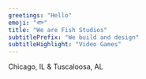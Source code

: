 ```yaml
---
greetings: "Hello"
emoji: "🐟"
title: "We are Fish Studios"
subtitlePrefix: "We build and design"
subtitleHighlight: "Video Games"
---
```


Chicago, IL & Tuscaloosa, AL



